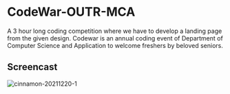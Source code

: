 # CodeWar-OUTR-MCA

A 3 hour long coding competition where we have to develop a landing page from the given design.
Codewar is an annual coding event of Department of Computer Science and Application to welcome freshers by beloved seniors.

## Screencast

![cinnamon-20211220-1](https://user-images.githubusercontent.com/46455250/146800939-e105b54c-c7d3-458f-8a9a-80b5a5106576.gif)
